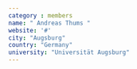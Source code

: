 ```yaml
---
category : members
name: " Andreas Thums " 
website: '#'
city: "Augsburg"
country: "Germany"
university: "Universität Augsburg"
---
```


